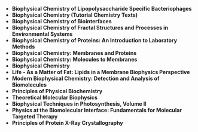 


<ul>
  
 <li><b><a target="_blank" href="https://github.com/manjunath5496/Biophysical-Chemistry-Books/blob/master/bph(1).pdf" style="text-decoration:none;">Biophysical Chemistry of Lipopolysaccharide Specific Bacteriophages</a></b></li>
  
<li><b><a target="_blank" href="https://github.com/manjunath5496/Biophysical-Chemistry-Books/blob/master/bph(2).pdf" style="text-decoration:none;">Biophysical Chemistry (Tutorial Chemistry Texts)</a></b></li>

<li><b><a target="_blank" href="https://github.com/manjunath5496/Biophysical-Chemistry-Books/blob/master/bph(3).pdf" style="text-decoration:none;">Biophysical Chemistry of Biointerfaces </a></b></li>                         
  <li><b><a target="_blank" href="https://github.com/manjunath5496/Biophysical-Chemistry-Books/blob/master/bph(4).pdf" style="text-decoration:none;">Biophysical Chemistry of Fractal Structures and Processes in Environmental Systems</a></b></li>
  
 <li><b><a target="_blank" href="https://github.com/manjunath5496/Biophysical-Chemistry-Books/blob/master/bph(5).pdf" style="text-decoration:none;">Biophysical Chemistry of Proteins: An Introduction to Laboratory Methods </a></b></li>  
 
   <li><b><a target="_blank" href="https://github.com/manjunath5496/Biophysical-Chemistry-Books/blob/master/bph(6).pdf" style="text-decoration:none;">Biophysical Chemistry: Membranes and Proteins </a></b></li>  
                                             

 <li><b><a target="_blank" href="https://github.com/manjunath5496/Biophysical-Chemistry-Books/blob/master/bph(7).pdf" style="text-decoration:none;">Biophysical Chemistry: Molecules to Membranes</a></b></li>

  
<li><b><a target="_blank" href="https://github.com/manjunath5496/Biophysical-Chemistry-Books/blob/master/bph(8).pdf" style="text-decoration:none;">Biophysical Chemistry</a></b></li>
<li><b><a target="_blank" href="https://github.com/manjunath5496/Biophysical-Chemistry-Books/blob/master/bph(9).pdf" style="text-decoration:none;">Life - As a Matter of Fat: Lipids in a Membrane Biophysics Perspective</a></b></li>

  <li><b><a target="_blank" href="https://github.com/manjunath5496/Biophysical-Chemistry-Books/blob/master/bph(10).pdf" style="text-decoration:none;">Modern Biophysical Chemistry: Detection and Analysis of Biomolecules</a></b></li>  
                                             

 <li><b><a target="_blank" href="https://github.com/manjunath5496/Biophysical-Chemistry-Books/blob/master/bph(11).pdf" style="text-decoration:none;">Principles of Physical Biochemistry</a></b></li>

  
<li><b><a target="_blank" href="https://github.com/manjunath5496/Biophysical-Chemistry-Books/blob/master/bph(12).pdf" style="text-decoration:none;">Theoretical Molecular Biophysics</a></b></li>
<li><b><a target="_blank" href="https://github.com/manjunath5496/Biophysical-Chemistry-Books/blob/master/bph(13).pdf" style="text-decoration:none;">Biophysical Techniques in Photosynthesis, Volume II</a></b></li>


  
<li><b><a target="_blank" href="https://github.com/manjunath5496/Biophysical-Chemistry-Books/blob/master/bph(14).pdf" style="text-decoration:none;">Physics at the Biomolecular Interface: Fundamentals for Molecular Targeted Therapy</a></b></li>
<li><b><a target="_blank" href="https://github.com/manjunath5496/Biophysical-Chemistry-Books/blob/master/bph(15).pdf" style="text-decoration:none;">Principles of Protein X-Ray Crystallography</a></b></li>



  
  
  





</ul>


